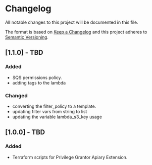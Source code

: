 # Changelog
All notable changes to this project will be documented in this file.

The format is based on [Keep a Changelog](http://keepachangelog.com/en/1.0.0/) and this project adheres to [Semantic Versioning](http://semver.org/spec/v2.0.0.html).

## [1.1.0] - TBD
### Added
- SQS permissions policy.
- adding tags to the lambda

### Changed
- converting the filter_policy to a template.
- updating filter vars from string to list
- updating the variable lambda\_s3\_key usage

## [1.0.0] - TBD
### Added
- Terraform scripts for Privilege Grantor Apiary Extension.
